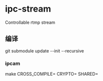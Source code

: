 # ipc-stream
Controllable rtmp stream

## 编译
git submodule update --init --recursive

### ipcam
make CROSS_COMPILE= CRYPTO= SHARED=
